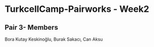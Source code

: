 # TurkcellCamp-Pairworks - Week2

## Pair 3- Members  

Bora Kutay Keskinoğlu, Burak Sakacı, Can Aksu

